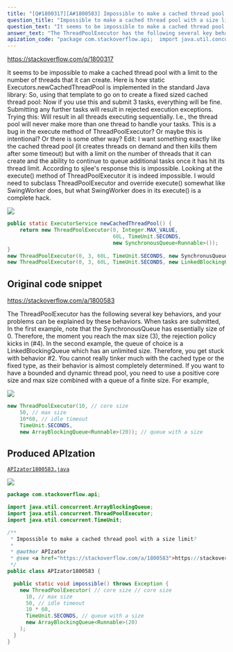 ```yaml
---
title: "[Q#1800317][A#1800583] Impossible to make a cached thread pool with a size limit?"
question_title: "Impossible to make a cached thread pool with a size limit?"
question_text: "It seems to be impossible to make a cached thread pool with a limit to the number of threads that it can create. Here is how static Executors.newCachedThreadPool is implemented in the standard Java library: So, using that template to go on to create a fixed sized cached thread pool: Now if you use this and submit 3 tasks, everything will be fine.  Submitting any further tasks will result in rejected execution exceptions. Trying this: Will result in all threads executing sequentially.  I.e., the thread pool will never make more than one thread to handle your tasks. This is a bug in the execute method of ThreadPoolExecutor?  Or maybe this is intentional?  Or there is some other way? Edit: I want something exactly like the cached thread pool (it creates threads on demand and then kills them after some timeout) but with a limit on the number of threads that it can create and the ability to continue to queue additional tasks once it has hit its thread limit.  According to sjlee's response this is impossible.  Looking at the execute() method of ThreadPoolExecutor it is indeed impossible.  I would need to subclass ThreadPoolExecutor and override execute() somewhat like SwingWorker does, but what SwingWorker does in its execute() is a complete hack."
answer_text: "The ThreadPoolExecutor has the following several key behaviors, and your problems can be explained by these behaviors. When tasks are submitted, In the first example, note that the SynchronousQueue has essentially size of 0.  Therefore, the moment you reach the max size (3), the rejection policy kicks in (#4). In the second example, the queue of choice is a LinkedBlockingQueue which has an unlimited size.  Therefore, you get stuck with behavior #2. You cannot really tinker much with the cached type or the fixed type, as their behavior is almost completely determined. If you want to have a bounded and dynamic thread pool, you need to use a positive core size and max size combined with a queue of a finite size.  For example,"
apization_code: "package com.stackoverflow.api;  import java.util.concurrent.ArrayBlockingQueue; import java.util.concurrent.ThreadPoolExecutor; import java.util.concurrent.TimeUnit;  /**  * Impossible to make a cached thread pool with a size limit?  *  * @author APIzator  * @see <a href=\"https://stackoverflow.com/a/1800583\">https://stackoverflow.com/a/1800583</a>  */ public class APIzator1800583 {    public static void impossible() throws Exception {     new ThreadPoolExecutor( // core size // core size       10, // max size       50, // idle timeout       10 * 60,       TimeUnit.SECONDS, // queue with a size       new ArrayBlockingQueue<Runnable>(20)     );   } }"
---
```


https://stackoverflow.com/q/1800317

It seems to be impossible to make a cached thread pool with a limit to the number of threads that it can create.
Here is how static Executors.newCachedThreadPool is implemented in the standard Java library:
So, using that template to go on to create a fixed sized cached thread pool:
Now if you use this and submit 3 tasks, everything will be fine.  Submitting any further tasks will result in rejected execution exceptions.
Trying this:
Will result in all threads executing sequentially.  I.e., the thread pool will never make more than one thread to handle your tasks.
This is a bug in the execute method of ThreadPoolExecutor?  Or maybe this is intentional?  Or there is some other way?
Edit: I want something exactly like the cached thread pool (it creates threads on demand and then kills them after some timeout) but with a limit on the number of threads that it can create and the ability to continue to queue additional tasks once it has hit its thread limit.  According to sjlee&#x27;s response this is impossible.  Looking at the execute() method of ThreadPoolExecutor it is indeed impossible.  I would need to subclass ThreadPoolExecutor and override execute() somewhat like SwingWorker does, but what SwingWorker does in its execute() is a complete hack.


<div class="code-logo"><img src="/stackoverflow.png" /></div>

```java
public static ExecutorService newCachedThreadPool() {
    return new ThreadPoolExecutor(0, Integer.MAX_VALUE,
                                  60L, TimeUnit.SECONDS,
                                  new SynchronousQueue<Runnable>());
}
new ThreadPoolExecutor(0, 3, 60L, TimeUnit.SECONDS, new SynchronusQueue<Runable>());
new ThreadPoolExecutor(0, 3, 60L, TimeUnit.SECONDS, new LinkedBlockingQueue<Runable>());
```


## Original code snippet

https://stackoverflow.com/a/1800583

The ThreadPoolExecutor has the following several key behaviors, and your problems can be explained by these behaviors.
When tasks are submitted,
In the first example, note that the SynchronousQueue has essentially size of 0.  Therefore, the moment you reach the max size (3), the rejection policy kicks in (#4).
In the second example, the queue of choice is a LinkedBlockingQueue which has an unlimited size.  Therefore, you get stuck with behavior #2.
You cannot really tinker much with the cached type or the fixed type, as their behavior is almost completely determined.
If you want to have a bounded and dynamic thread pool, you need to use a positive core size and max size combined with a queue of a finite size.  For example,

<div class="code-logo"><img src="/stackoverflow.png" /></div>

```java
new ThreadPoolExecutor(10, // core size
    50, // max size
    10*60, // idle timeout
    TimeUnit.SECONDS,
    new ArrayBlockingQueue<Runnable>(20)); // queue with a size
```

## Produced APIzation

[`APIzator1800583.java`](https://github.com/pasqualesalza/apization/raw/main/data/search/APIzator1800583.java)

<div class="code-logo"><img src="/apizator.png" /></div>

```java
package com.stackoverflow.api;

import java.util.concurrent.ArrayBlockingQueue;
import java.util.concurrent.ThreadPoolExecutor;
import java.util.concurrent.TimeUnit;

/**
 * Impossible to make a cached thread pool with a size limit?
 *
 * @author APIzator
 * @see <a href="https://stackoverflow.com/a/1800583">https://stackoverflow.com/a/1800583</a>
 */
public class APIzator1800583 {

  public static void impossible() throws Exception {
    new ThreadPoolExecutor( // core size // core size
      10, // max size
      50, // idle timeout
      10 * 60,
      TimeUnit.SECONDS, // queue with a size
      new ArrayBlockingQueue<Runnable>(20)
    );
  }
}

```